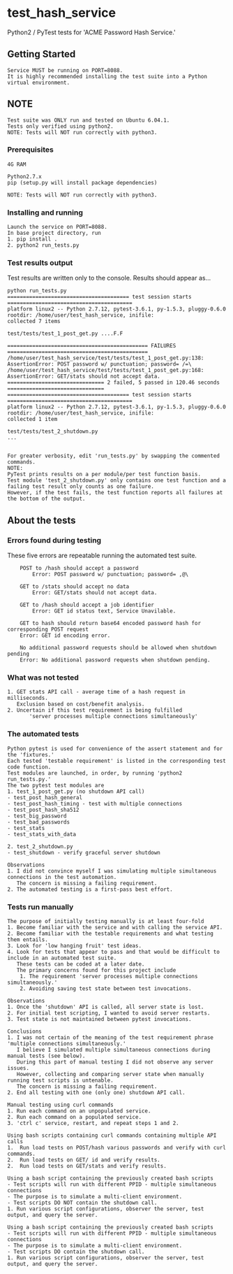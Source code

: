 # test_hash_service

Python2 / PyTest tests for 'ACME Password Hash Service.'

## Getting Started
```
Service MUST be running on PORT=8088.
It is highly recommended installing the test suite into a Python virtual environment.
```

## NOTE
```
Test suite was ONLY run and tested on Ubuntu 6.04.1.
Tests only verified using python2.
NOTE: Tests will NOT run correctly with python3.
```

### Prerequisites
```
4G RAM

Python2.7.x
pip (setup.py will install package dependencies)

NOTE: Tests will NOT run correctly with python3.
```

### Installing and running
```
Launch the service on PORT=8088.
In base project directory, run
1. pip install .
2. python2 run_tests.py
```

### Test results output 
Test results are written only to the console.
Results should appear as...
```
python run_tests.py 
======================================= test session starts ========================================
platform linux2 -- Python 2.7.12, pytest-3.6.1, py-1.5.3, pluggy-0.6.0
rootdir: /home/user/test_hash_service, inifile:
collected 7 items                                                                                  

test/tests/test_1_post_get.py ....F.F

============================================= FAILURES =============================================
/home/user/test_hash_service/test/tests/test_1_post_get.py:138: AssertionError: POST password w/ punctuation; password= /=\
/home/user/test_hash_service/test/tests/test_1_post_get.py:168: AssertionError: GET/stats should not accept data.
=============================== 2 failed, 5 passed in 120.46 seconds ===============================
======================================= test session starts ========================================
platform linux2 -- Python 2.7.12, pytest-3.6.1, py-1.5.3, pluggy-0.6.0
rootdir: /home/user/test_hash_service, inifile:
collected 1 item                                                                                   

test/tests/test_2_shutdown.py 
...


For greater verbosity, edit 'run_tests.py' by swapping the commented commands.
NOTE: 
PyTest prints results on a per module/per test function basis.
Test module 'test_2_shutdown.py' only contains one test function and a failing test result only counts as one failure.
However, if the test fails, the test function reports all failures at the bottom of the output.
```

## About the tests

### Errors found during testing

These five errors are repeatable running the automated test suite.

        POST to /hash should accept a password
            Error: POST password w/ punctuation; password= ,@\

        GET to /stats should accept no data
            Error: GET/stats should not accept data.

        GET to /hash should accept a job identifier
            Error: GET id status text, Service Unavilable.

        GET to hash should return base64 encoded password hash for corresponding POST request
	    Error: GET id encoding error.

        No additional password requests should be allowed when shutdown pending
	    Error: No additional password requests when shutdown pending.
 

### What was not tested 
```
1. GET stats API call - average time of a hash request in milliseconds.
   Exclusion based on cost/benefit analysis.
2. Uncertain if this test requirement is being fulfilled 
       'server processes multiple connections simultaneously'
```


### The automated tests
```
Python pytest is used for convenience of the assert statement and for the 'fixtures.' 
Each tested 'testable requirement' is listed in the corresponding test code function. 
Test modules are launched, in order, by running 'python2 run_tests.py.'
The two pytest test modules are
1. test_1_post_get.py (no shutdown API call)
- test_post_hash_general
- test_post_hash_timing - test with multiple connections
- test_post_hash_sha512
- test_big_password
- test_bad_passwords
- test_stats
- test_stats_with_data

2. test_2_shutdown.py
- test_shutdown - verify graceful server shutdown

Observations
1. I did not convince myself I was simulating multiple simultaneous connections in the test automation.
   The concern is missing a failing requirement.
2. The automated testing is a first-pass best effort.
```


### Tests run manually 
```
The purpose of initially testing manually is at least four-fold
1. Become familiar with the service and with calling the service API.
2. Become familiar with the testable requirements and what testing them entails.
3. Look for 'low hanging fruit' test ideas.
4. Look for tests that appear to pass and that would be difficult to include in an automated test suite.
   These tests can be coded at a later date.
   The primary concerns found for this project include
    1. The requirement 'server processes multiple connections simultaneously.'
    2. Avoiding saving test state between test invocations.

Observations
1. Once the 'shutdown' API is called, all server state is lost. 
2. For initial test scripting, I wanted to avoid server restarts.
3. Test state is not maintained between pytest invocations.

Conclusions
1. I was not certain of the meaning of the test requirement phrase 'multiple connections simultaneously.'
   I believe I simulated multiple simultaneous connections during manual tests (see below).
   During this part of manual testing I did not observe any server issues.
   However, collecting and comparing server state when manually running test scripts is untenable.
   The concern is missing a failing requirement.
2. End all testing with one (only one) shutdown API call. 
```
```
Manual testing using curl commands
1. Run each command on an unpopulated service.
2. Run each command on a populated service.
3. 'ctrl c' service, restart, and repeat steps 1 and 2.

Using bash scripts containing curl commands containing multiple API calls
1.  Run load tests on POST/hash various passwords and verify with curl commands.
2.  Run load tests on GET/ id and verify results.
2.  Run load tests on GET/stats and verify results.

Using a bash script containing the previously created bash scripts
- Test scripts will run with different PPID - multiple simultaneous connections
- The purpose is to simulate a multi-client environment.
- Test scripts DO NOT contain the shutdown call.
1. Run various script configurations, observer the server, test output, and query the server.

Using a bash script containing the previously created bash scripts
- Test scripts will run with different PPID - multiple simultaneous connections
- The purpose is to simulate a multi-client environment.
- Test scripts DO contain the shutdown call.
1. Run various script configurations, observer the server, test output, and query the server.
```
